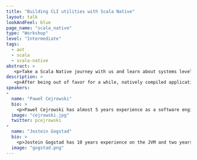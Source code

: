 ```yaml
---
title: "Building CLI utilities with Scala Native"
layout: talk
lookAndFeel: blue
page_name: "scala_native"
type: "Workshop"
level: "Intermediate"
tags: 
  - aot
  - scala
  - scala-native
abstract: >
   <p>Take a Scala Native journey with us and learn about systems level programming in your favorite language. We’ll write a natively compiled CLI using Scala Native, and teach participants how they can use the Scala type system to interface with system level shared libraries. </p>
description: >
   <p>After being out of favor for a while, natively compiled applications are making a comeback. Scala Native offers a concise way of writing low-level system code using the Scala type system. It compiles regular Scala code to machine code, reducing application startup to mere milliseconds. In our workshop, we’ll make the journey from hello world, to low-level system programming with native primitives, and ahead of time compiled regular Scala; all in the Scala environment you’re familiar with. </p> 
speakers:
-
  name: "Paweł Cejrowski"
  bio: >
    <p>Paweł Cejrowski has almost 5 years experience as a software engineer and a vast majority of that time he has spent with Scala. He’s keen on operationalization of data processing at scale and works with Scala for providing data science tooling for Tapad. After hours, he occasionally contributes to OSS (including Scala Native backend to Softwaremill’s Sttp) and tries to release his first mobile app. </p>
  image: "cejrowski.jpg"
  twitter: pcejrowski
-
  name: "Jostein Gogstad"
  bio: >
    <p>Jostein Gogstad has 10 years experience on the JVM and two years working professionally with Scala. He’s passionate about functional programming in general and works with Scala for providing smooth infrastructure and deployment pipelines for Tapad. </p>
  image: "gogstad.png"
---
```

